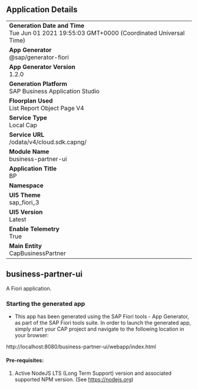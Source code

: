 ## Application Details
|               |
| ------------- |
|**Generation Date and Time**<br>Tue Jun 01 2021 19:55:03 GMT+0000 (Coordinated Universal Time)|
|**App Generator**<br>@sap/generator-fiori|
|**App Generator Version**<br>1.2.0|
|**Generation Platform**<br>SAP Business Application Studio|
|**Floorplan Used**<br>List Report Object Page V4|
|**Service Type**<br>Local Cap|
|**Service URL**<br>/odata/v4/cloud.sdk.capng/
|**Module Name**<br>business-partner-ui|
|**Application Title**<br>BP |
|**Namespace**<br>|
|**UI5 Theme**<br>sap_fiori_3|
|**UI5 Version**<br>Latest|
|**Enable Telemetry**<br>True|
|**Main Entity**<br>CapBusinessPartner|

## business-partner-ui

A Fiori application.

### Starting the generated app

-   This app has been generated using the SAP Fiori tools - App Generator, as part of the SAP Fiori tools suite.  In order to launch the generated app, simply start your CAP project and navigate to the following location in your browser:

http://localhost:8080/business-partner-ui/webapp/index.html

#### Pre-requisites:

1. Active NodeJS LTS (Long Term Support) version and associated supported NPM version.  (See https://nodejs.org)


